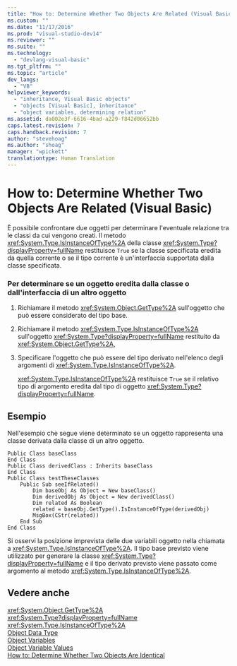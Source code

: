 ```yaml
---
title: "How to: Determine Whether Two Objects Are Related (Visual Basic) | Microsoft Docs"
ms.custom: ""
ms.date: "11/17/2016"
ms.prod: "visual-studio-dev14"
ms.reviewer: ""
ms.suite: ""
ms.technology: 
  - "devlang-visual-basic"
ms.tgt_pltfrm: ""
ms.topic: "article"
dev_langs: 
  - "VB"
helpviewer_keywords: 
  - "inheritance, Visual Basic objects"
  - "objects [Visual Basic], inheritance"
  - "object variables, determining relation"
ms.assetid: da002e3f-6616-4bad-a229-f842d06652bb
caps.latest.revision: 7
caps.handback.revision: 7
author: "stevehoag"
ms.author: "shoag"
manager: "wpickett"
translationtype: Human Translation
---
```

# How to: Determine Whether Two Objects Are Related (Visual Basic)
È possibile confrontare due oggetti per determinare l'eventuale relazione tra le classi da cui vengono creati.  Il metodo <xref:System.Type.IsInstanceOfType%2A> della classe <xref:System.Type?displayProperty=fullName> restituisce `True` se la classe specificata eredita da quella corrente o se il tipo corrente è un'interfaccia supportata dalla classe specificata.  
  
### Per determinare se un oggetto eredita dalla classe o dall'interfaccia di un altro oggetto  
  
1.  Richiamare il metodo <xref:System.Object.GetType%2A> sull'oggetto che può essere considerato del tipo base.  
  
2.  Richiamare il metodo <xref:System.Type.IsInstanceOfType%2A> sull'oggetto <xref:System.Type?displayProperty=fullName> restituito da <xref:System.Object.GetType%2A>,  
  
3.  Specificare l'oggetto che può essere del tipo derivato nell'elenco degli argomenti di <xref:System.Type.IsInstanceOfType%2A>.  
  
     <xref:System.Type.IsInstanceOfType%2A> restituisce `True` se il relativo tipo di argomento eredita dal tipo di oggetto <xref:System.Type?displayProperty=fullName>.  
  
## Esempio  
 Nell'esempio che segue viene determinato se un oggetto rappresenta una classe derivata dalla classe di un altro oggetto.  
  
```  
Public Class baseClass  
End Class  
Public Class derivedClass : Inherits baseClass  
End Class  
Public Class testTheseClasses  
    Public Sub seeIfRelated()  
        Dim baseObj As Object = New baseClass()  
        Dim derivedObj As Object = New derivedClass()  
        Dim related As Boolean  
        related = baseObj.GetType().IsInstanceOfType(derivedObj)  
        MsgBox(CStr(related))  
    End Sub  
End Class  
```  
  
 Si osservi la posizione imprevista delle due variabili oggetto nella chiamata a <xref:System.Type.IsInstanceOfType%2A>.  Il tipo base previsto viene utilizzato per generare la classe <xref:System.Type?displayProperty=fullName> e il tipo derivato previsto viene passato come argomento al metodo <xref:System.Type.IsInstanceOfType%2A>.  
  
## Vedere anche  
 <xref:System.Object.GetType%2A>   
 <xref:System.Type?displayProperty=fullName>   
 <xref:System.Type.IsInstanceOfType%2A>   
 [Object Data Type](../../../../visual-basic/language-reference/data-types/object-data-type.md)   
 [Object Variables](../../../../visual-basic/programming-guide/language-features/variables/object-variables.md)   
 [Object Variable Values](../../../../visual-basic/programming-guide/language-features/variables/object-variable-values.md)   
 [How to: Determine Whether Two Objects Are Identical](../../../../visual-basic/programming-guide/language-features/variables/how-to-determine-whether-two-objects-are-identical.md)